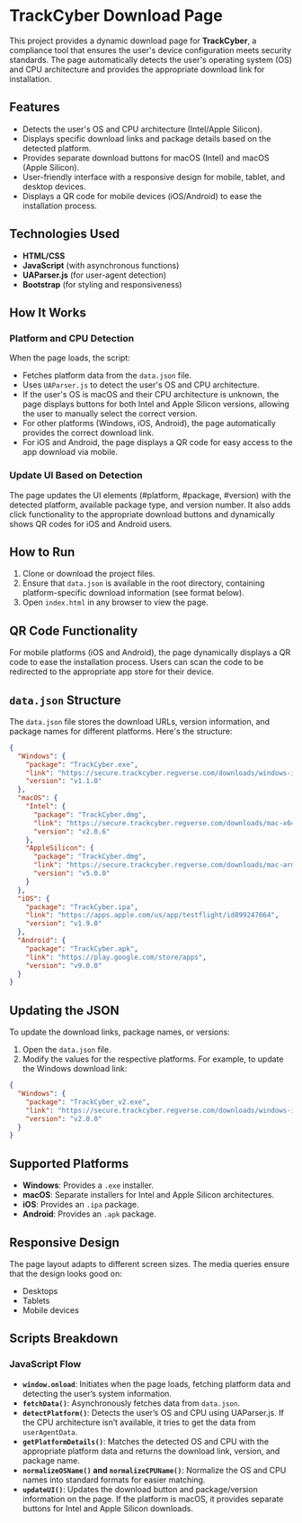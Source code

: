 # TrackCyber Download Page

This project provides a dynamic download page for **TrackCyber**, a compliance tool that ensures the user's device configuration meets security standards. The page automatically detects the user's operating system (OS) and CPU architecture and provides the appropriate download link for installation.

## Features

- Detects the user's OS and CPU architecture (Intel/Apple Silicon).
- Displays specific download links and package details based on the detected platform.
- Provides separate download buttons for macOS (Intel) and macOS (Apple Silicon).
- User-friendly interface with a responsive design for mobile, tablet, and desktop devices.
- Displays a QR code for mobile devices (iOS/Android) to ease the installation process.

## Technologies Used

- **HTML/CSS**
- **JavaScript** (with asynchronous functions)
- **UAParser.js** (for user-agent detection)
- **Bootstrap** (for styling and responsiveness)

## How It Works

### Platform and CPU Detection

When the page loads, the script:

- Fetches platform data from the `data.json` file.
- Uses `UAParser.js` to detect the user's OS and CPU architecture.
- If the user's OS is macOS and their CPU architecture is unknown, the page displays buttons for both Intel and Apple Silicon versions, allowing the user to manually select the correct version.
- For other platforms (Windows, iOS, Android), the page automatically provides the correct download link.
- For iOS and Android, the page displays a QR code for easy access to the app download via mobile.

### Update UI Based on Detection

The page updates the UI elements (#platform, #package, #version) with the detected platform, available package type, and version number. It also adds click functionality to the appropriate download buttons and dynamically shows QR codes for iOS and Android users.

## How to Run

1. Clone or download the project files.
2. Ensure that `data.json` is available in the root directory, containing platform-specific download information (see format below).
3. Open `index.html` in any browser to view the page.

## QR Code Functionality

For mobile platforms (iOS and Android), the page dynamically displays a QR code to ease the installation process. Users can scan the code to be redirected to the appropriate app store for their device.

## `data.json` Structure

The `data.json` file stores the download URLs, version information, and package names for different platforms. Here's the structure:

```json
{
  "Windows": {
    "package": "TrackCyber.exe",
    "link": "https://secure.trackcyber.regverse.com/downloads/windows-installer.exe",
    "version": "v1.1.0"
  },
  "macOS": {
    "Intel": {
      "package": "TrackCyber.dmg",
      "link": "https://secure.trackcyber.regverse.com/downloads/mac-x64-installer.dmg",
      "version": "v2.0.6"
    },
    "AppleSilicon": {
      "package": "TrackCyber.dmg",
      "link": "https://secure.trackcyber.regverse.com/downloads/mac-arm64-installer.dmg",
      "version": "v5.0.0"
    }
  },
  "iOS": {
    "package": "TrackCyber.ipa",
    "link": "https://apps.apple.com/us/app/testflight/id899247664",
    "version": "v1.9.0"
  },
  "Android": {
    "package": "TrackCyber.apk",
    "link": "https://play.google.com/store/apps",
    "version": "v9.0.0"
  }
}
```

## Updating the JSON

To update the download links, package names, or versions:

1. Open the `data.json` file.
2. Modify the values for the respective platforms. For example, to update the Windows download link:

```json
{
  "Windows": {
    "package": "TrackCyber_v2.exe",
    "link": "https://secure.trackcyber.regverse.com/downloads/windows-installer.exe",
    "version": "v2.0.0"
  }
}
```

## Supported Platforms

- **Windows**: Provides a `.exe` installer.
- **macOS**: Separate installers for Intel and Apple Silicon architectures.
- **iOS**: Provides an `.ipa` package.
- **Android**: Provides an `.apk` package.

## Responsive Design

The page layout adapts to different screen sizes. The media queries ensure that the design looks good on:

- Desktops
- Tablets
- Mobile devices

## Scripts Breakdown

### JavaScript Flow

- **`window.onload`**: Initiates when the page loads, fetching platform data and detecting the user’s system information.
- **`fetchData()`**: Asynchronously fetches data from `data.json`.
- **`detectPlatform()`**: Detects the user’s OS and CPU using UAParser.js. If the CPU architecture isn’t available, it tries to get the data from `userAgentData`.
- **`getPlatformDetails()`**: Matches the detected OS and CPU with the appropriate platform data and returns the download link, version, and package name.
- **`normalizeOSName()` and `normalizeCPUName()`**: Normalize the OS and CPU names into standard formats for easier matching.
- **`updateUI()`**: Updates the download button and package/version information on the page. If the platform is macOS, it provides separate buttons for Intel and Apple Silicon downloads.
